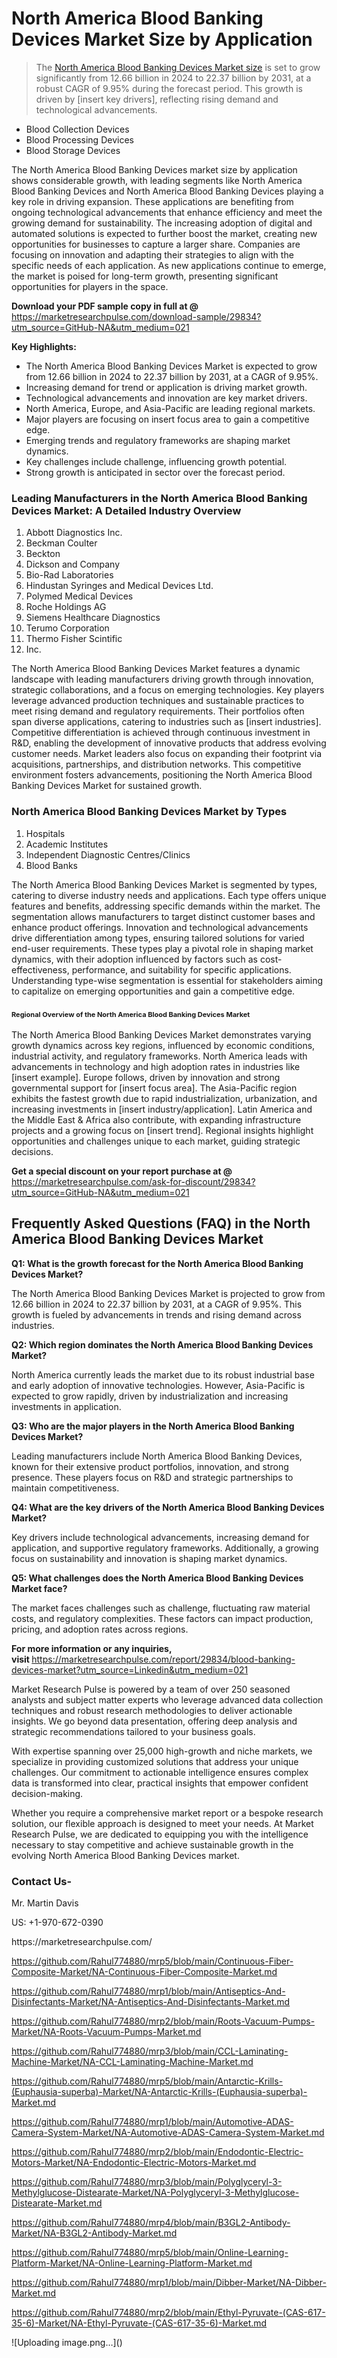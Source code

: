 <h1>North America Blood Banking Devices Market&nbsp;Size by Application</h1><blockquote><p>The <a href="https://marketresearchpulse.com/download-sample/29834?utm_source=GitHub-NA&amp;utm_medium=021">North America Blood Banking Devices Market size</a> is set to grow significantly from 12.66 billion in 2024 to 22.37 billion by 2031, at a robust CAGR of 9.95% during the forecast period. This growth is driven by [insert key drivers], reflecting rising demand and technological advancements.</p></blockquote><ul><li>Blood Collection Devices <li> Blood Processing Devices <li> Blood Storage Devices</li></ul><p>The North America Blood Banking Devices market size by application shows considerable growth, with leading segments like North America Blood Banking Devices and North America Blood Banking Devices playing a key role in driving expansion. These applications are benefiting from ongoing technological advancements that enhance efficiency and meet the growing demand for sustainability. The increasing adoption of digital and automated solutions is expected to further boost the market, creating new opportunities for businesses to capture a larger share. Companies are focusing on innovation and adapting their strategies to align with the specific needs of each application. As new applications continue to emerge, the market is poised for long-term growth, presenting significant opportunities for players in the space.</p><p><strong>Download your PDF sample copy in full at @ </strong><a href="https://marketresearchpulse.com/download-sample/29834?utm_source=GitHub-NA&amp;utm_medium=021">https://marketresearchpulse.com/download-sample/29834?utm_source=GitHub-NA&amp;utm_medium=021</a></p><p><strong>Key Highlights: </strong></p><ul><li>The North America Blood Banking Devices Market is expected to grow from 12.66 billion in 2024 to 22.37 billion by 2031, at a CAGR of 9.95%.</li><li>Increasing demand for trend or application is driving market growth.</li><li>Technological advancements and innovation are key market drivers.</li><li>North America, Europe, and Asia-Pacific are leading regional markets.</li><li>Major players are focusing on insert focus area to gain a competitive edge.</li><li>Emerging trends and regulatory frameworks are shaping market dynamics.</li><li>Key challenges include challenge, influencing growth potential.</li><li>Strong growth is anticipated in sector over the forecast period.</li></ul><h3>Leading Manufacturers in the North America Blood Banking Devices Market: A Detailed Industry Overview</h3><ol><li>Abbott Diagnostics Inc.</li><li>Beckman Coulter</li><li>Beckton</li><li>Dickson and Company</li><li>Bio-Rad Laboratories</li><li>Hindustan Syringes and Medical Devices Ltd.</li><li>Polymed Medical Devices</li><li>Roche Holdings AG</li><li>Siemens Healthcare Diagnostics</li><li>Terumo Corporation</li><li>Thermo Fisher Scintific</li><li>Inc.</li></ol><div class="flex max-w-full flex-col flex-grow"><div class="min-h-8 text-message flex w-full flex-col items-end gap-2 whitespace-normal break-words [.text-message+&amp;]:mt-5" dir="auto" data-message-author-role="assistant" data-message-id="fd8432e4-4910-450d-b182-61b7bfb0a01f" data-message-model-slug="gpt-4o"><div class="flex w-full flex-col gap-1 empty:hidden first:pt-[3px]"><div class="markdown prose w-full break-words dark:prose-invert light"><p>The North America Blood Banking Devices Market features a dynamic landscape with leading manufacturers driving growth through innovation, strategic collaborations, and a focus on emerging technologies. Key players leverage advanced production techniques and sustainable practices to meet rising demand and regulatory requirements. Their portfolios often span diverse applications, catering to industries such as [insert industries]. Competitive differentiation is achieved through continuous investment in R&amp;D, enabling the development of innovative products that address evolving customer needs. Market leaders also focus on expanding their footprint via acquisitions, partnerships, and distribution networks. This competitive environment fosters advancements, positioning the North America Blood Banking Devices Market for sustained growth.</p></div></div></div></div><h3>North America Blood Banking Devices Market by Types</h3><ol><li>Hospitals <li> Academic Institutes <li> Independent Diagnostic Centres/Clinics <li> Blood Banks</li></ol><div class="flex max-w-full flex-col flex-grow"><div class="min-h-8 text-message flex w-full flex-col items-end gap-2 whitespace-normal break-words [.text-message+&amp;]:mt-5" dir="auto" data-message-author-role="assistant" data-message-id="084470be-0bb7-4664-bddf-5156b4f41249" data-message-model-slug="gpt-4o-mini"><div class="flex w-full flex-col gap-1 empty:hidden first:pt-[3px]"><div class="markdown prose w-full break-words dark:prose-invert light"><p>The North America Blood Banking Devices Market is segmented by types, catering to diverse industry needs and applications. Each type offers unique features and benefits, addressing specific demands within the market. The segmentation allows manufacturers to target distinct customer bases and enhance product offerings. Innovation and technological advancements drive differentiation among types, ensuring tailored solutions for varied end-user requirements. These types play a pivotal role in shaping market dynamics, with their adoption influenced by factors such as cost-effectiveness, performance, and suitability for specific applications. Understanding type-wise segmentation is essential for stakeholders aiming to capitalize on emerging opportunities and gain a competitive edge.</p></div></div></div></div><h3><span style="font-size: 11px;">Regional Overview of the North America Blood Banking Devices Market</span></h3><div class="flex max-w-full flex-col flex-grow"><div class="min-h-8 text-message flex w-full flex-col items-end gap-2 whitespace-normal break-words [.text-message+&amp;]:mt-5" dir="auto" data-message-author-role="assistant" data-message-id="e9038762-ce64-4e30-91c9-9bd413514231" data-message-model-slug="gpt-4o-mini"><div class="flex w-full flex-col gap-1 empty:hidden first:pt-[3px]"><div class="markdown prose w-full break-words dark:prose-invert light"><p>The North America Blood Banking Devices Market demonstrates varying growth dynamics across key regions, influenced by economic conditions, industrial activity, and regulatory frameworks. North America leads with advancements in technology and high adoption rates in industries like [insert example]. Europe follows, driven by innovation and strong governmental support for [insert focus area]. The Asia-Pacific region exhibits the fastest growth due to rapid industrialization, urbanization, and increasing investments in [insert industry/application]. Latin America and the Middle East &amp; Africa also contribute, with expanding infrastructure projects and a growing focus on [insert trend]. Regional insights highlight opportunities and challenges unique to each market, guiding strategic decisions.</p></div></div></div></div><p><strong>Get a special discount on your report purchase at @ </strong><a href="https://marketresearchpulse.com/ask-for-discount/29834?utm_source=GitHub-NA&amp;utm_medium=021">https://marketresearchpulse.com/ask-for-discount/29834?utm_source=GitHub-NA&amp;utm_medium=021</a></p><h2>Frequently Asked Questions (FAQ) in the North America Blood Banking Devices Market</h2><p><strong>Q1: What is the growth forecast for the North America Blood Banking Devices Market?</strong></p><p>The North America Blood Banking Devices Market is projected to grow from 12.66 billion in 2024 to 22.37 billion by 2031, at a CAGR of 9.95%. This growth is fueled by advancements in trends and rising demand across industries.</p><p><strong>Q2: Which region dominates the North America Blood Banking Devices Market?</strong></p><p>North America currently leads the market due to its robust industrial base and early adoption of innovative technologies. However, Asia-Pacific is expected to grow rapidly, driven by industrialization and increasing investments in application.</p><p><strong>Q3: Who are the major players in the North America Blood Banking Devices Market?</strong></p><p>Leading manufacturers include North America Blood Banking Devices, known for their extensive product portfolios, innovation, and strong presence. These players focus on R&amp;D and strategic partnerships to maintain competitiveness.</p><p><strong>Q4: What are the key drivers of the North America Blood Banking Devices Market?</strong></p><p>Key drivers include technological advancements, increasing demand for application, and supportive regulatory frameworks. Additionally, a growing focus on sustainability and innovation is shaping market dynamics.</p><p><strong>Q5: What challenges does the North America Blood Banking Devices Market face?</strong></p><p>The market faces challenges such as challenge, fluctuating raw material costs, and regulatory complexities. These factors can impact production, pricing, and adoption rates across regions.</p><p><strong>For more information or any inquiries, visit&nbsp;</strong><a href="https://marketresearchpulse.com/report/29834/blood-banking-devices-market?utm_source=Linkedin&utm_medium=021">https://marketresearchpulse.com/report/29834/blood-banking-devices-market?utm_source=Linkedin&utm_medium=021</a></p><p>Market Research Pulse is powered by a team of over 250 seasoned analysts and subject matter experts who leverage advanced data collection techniques and robust research methodologies to deliver actionable insights. We go beyond data presentation, offering deep analysis and strategic recommendations tailored to your business goals.</p><p>With expertise spanning over 25,000 high-growth and niche markets, we specialize in providing customized solutions that address your unique challenges. Our commitment to actionable intelligence ensures complex data is transformed into clear, practical insights that empower confident decision-making.</p><p>Whether you require a comprehensive market report or a bespoke research solution, our flexible approach is designed to meet your needs. At Market Research Pulse, we are dedicated to equipping you with the intelligence necessary to stay competitive and achieve sustainable growth in the evolving North America Blood Banking Devices market.</p><h3><strong>Contact Us-</strong></h3><p>Mr. Martin Davis</p><p>US: +1-970-672-0390</p><p>https://marketresearchpulse.com/</p><p><a href="https://github.com/Rahul774880/mrp5/blob/main/Continuous-Fiber-Composite-Market/NA-Continuous-Fiber-Composite-Market.md">https://github.com/Rahul774880/mrp5/blob/main/Continuous-Fiber-Composite-Market/NA-Continuous-Fiber-Composite-Market.md</a></p><p><a href="https://github.com/Rahul774880/mrp1/blob/main/Antiseptics-And-Disinfectants-Market/NA-Antiseptics-And-Disinfectants-Market.md">https://github.com/Rahul774880/mrp1/blob/main/Antiseptics-And-Disinfectants-Market/NA-Antiseptics-And-Disinfectants-Market.md</a></p><p><a href="https://github.com/Rahul774880/mrp2/blob/main/Roots-Vacuum-Pumps-Market/NA-Roots-Vacuum-Pumps-Market.md">https://github.com/Rahul774880/mrp2/blob/main/Roots-Vacuum-Pumps-Market/NA-Roots-Vacuum-Pumps-Market.md</a></p><p><a href="https://github.com/Rahul774880/mrp3/blob/main/CCL-Laminating-Machine-Market/NA-CCL-Laminating-Machine-Market.md">https://github.com/Rahul774880/mrp3/blob/main/CCL-Laminating-Machine-Market/NA-CCL-Laminating-Machine-Market.md</a></p><p><a href="https://github.com/Rahul774880/mrp5/blob/main/Antarctic-Krills-(Euphausia-superba)-Market/NA-Antarctic-Krills-(Euphausia-superba)-Market.md">https://github.com/Rahul774880/mrp5/blob/main/Antarctic-Krills-(Euphausia-superba)-Market/NA-Antarctic-Krills-(Euphausia-superba)-Market.md</a></p><p><a href="https://github.com/Rahul774880/mrp1/blob/main/Automotive-ADAS-Camera-System-Market/NA-Automotive-ADAS-Camera-System-Market.md">https://github.com/Rahul774880/mrp1/blob/main/Automotive-ADAS-Camera-System-Market/NA-Automotive-ADAS-Camera-System-Market.md</a></p><p><a href="https://github.com/Rahul774880/mrp2/blob/main/Endodontic-Electric-Motors-Market/NA-Endodontic-Electric-Motors-Market.md">https://github.com/Rahul774880/mrp2/blob/main/Endodontic-Electric-Motors-Market/NA-Endodontic-Electric-Motors-Market.md</a></p><p><a href="https://github.com/Rahul774880/mrp3/blob/main/Polyglyceryl-3-Methylglucose-Distearate-Market/NA-Polyglyceryl-3-Methylglucose-Distearate-Market.md">https://github.com/Rahul774880/mrp3/blob/main/Polyglyceryl-3-Methylglucose-Distearate-Market/NA-Polyglyceryl-3-Methylglucose-Distearate-Market.md</a></p><p><a href="https://github.com/Rahul774880/mrp4/blob/main/B3GL2-Antibody-Market/NA-B3GL2-Antibody-Market.md">https://github.com/Rahul774880/mrp4/blob/main/B3GL2-Antibody-Market/NA-B3GL2-Antibody-Market.md</a></p><p><a href="https://github.com/Rahul774880/mrp5/blob/main/Online-Learning-Platform-Market/NA-Online-Learning-Platform-Market.md">https://github.com/Rahul774880/mrp5/blob/main/Online-Learning-Platform-Market/NA-Online-Learning-Platform-Market.md</a></p><p><a href="https://github.com/Rahul774880/mrp1/blob/main/Dibber-Market/NA-Dibber-Market.md">https://github.com/Rahul774880/mrp1/blob/main/Dibber-Market/NA-Dibber-Market.md</a></p><p><a href="https://github.com/Rahul774880/mrp2/blob/main/Ethyl-Pyruvate-(CAS-617-35-6)-Market/NA-Ethyl-Pyruvate-(CAS-617-35-6)-Market.md">https://github.com/Rahul774880/mrp2/blob/main/Ethyl-Pyruvate-(CAS-617-35-6)-Market/NA-Ethyl-Pyruvate-(CAS-617-35-6)-Market.md</a></p>
![Uploading image.png…]()

